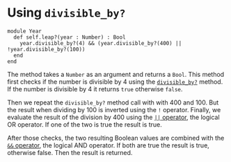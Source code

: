 # Using `divisible_by?`

```crystal
module Year
  def self.leap?(year : Number) : Bool
    year.divisible_by?(4) && (year.divisible_by?(400) || !year.divisible_by?(100))
  end
end
```

The method takes a `Number` as an argument and returns a `Bool`.
This method first checks if the number is divisible by 4 using the [`divisible_by?`][divisible_by] method.
If the number is divisible by 4 it returns `true` otherwise `false`.

Then we repeat the `divisible_by?` method call with with 400 and 100.
But the result when dividing by 100 is inverted using the `!` operator.
Finally, we evaluate the result of the division by 400 using the [`||` operator][or], the logical OR operator.
If one of the two is true the result is true.

After those checks, the two resulting Boolean values are combined with the [`&&` operator][and], the logical AND operator.
If both are true the result is true, otherwise false.
Then the result is returned.

[divisible_by]: https://crystal-lang.org/api/Int.html#divisible_by%3F%28num%29%3ABool-instance-method
[and]: https://crystal-lang.org/reference/syntax_and_semantics/and.html
[or]: https://crystal-lang.org/reference/syntax_and_semantics/or.html
